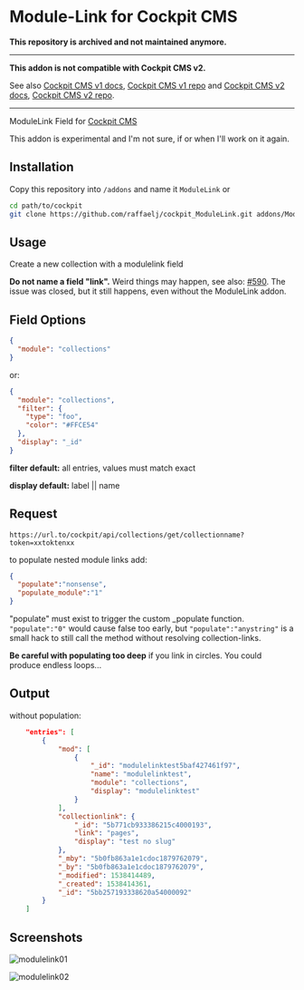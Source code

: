 # Module-Link for Cockpit CMS

**This repository is archived and not maintained anymore.**

---

**This addon is not compatible with Cockpit CMS v2.**

See also [Cockpit CMS v1 docs](https://v1.getcockpit.com/documentation), [Cockpit CMS v1 repo](https://github.com/agentejo/cockpit) and [Cockpit CMS v2 docs](https://getcockpit.com/documentation/), [Cockpit CMS v2 repo](https://github.com/Cockpit-HQ/Cockpit).

---

ModuleLink Field for [Cockpit CMS](https://github.com/agentejo/cockpit)

This addon is experimental and I'm not sure, if or when I'll work on it again.

## Installation

Copy this repository into `/addons` and name it `ModuleLink` or

```bash
cd path/to/cockpit
git clone https://github.com/raffaelj/cockpit_ModuleLink.git addons/ModuleLink
```

## Usage

Create a new collection with a modulelink field

**Do not name a field "link".** Weird things may happen, see also: [#590](https://github.com/agentejo/cockpit/issues/590). The issue was closed, but it still happens, even without the ModuleLink addon.

## Field Options

```json
{
  "module": "collections"
}
```

or:

```json
{
  "module": "collections",
  "filter": {
    "type": "foo",
    "color": "#FFCE54"
  },
  "display": "_id"
}
```

**filter default:** all entries, values must match exact

**display default:** label || name

## Request

`https://url.to/cockpit/api/collections/get/collectionname?token=xxtoktenxx`

to populate nested module links add:

```json
{
  "populate":"nonsense",
  "populate_module":"1"
}
```

"populate" must exist to trigger the custom _populate function. `"populate":"0"` would cause false too early, but `"populate":"anystring"` is a small hack to still call the method without resolving collection-links.

**Be careful with populating too deep** if you link in circles. You could produce endless loops...

## Output

without population:

```json
    "entries": [
        {
            "mod": [
                {
                    "_id": "modulelinktest5baf427461f97",
                    "name": "modulelinktest",
                    "module": "collections",
                    "display": "modulelinktest"
                }
            ],
            "collectionlink": {
                "_id": "5b771cb933386215c4000193",
                "link": "pages",
                "display": "test no slug"
            },
            "_mby": "5b0fb863a1e1cdoc1879762079",
            "_by": "5b0fb863a1e1cdoc1879762079",
            "_modified": 1538414489,
            "_created": 1538414361,
            "_id": "5bb257193338620a54000092"
        }
    ]
```

## Screenshots

![modulelink01](https://user-images.githubusercontent.com/13042193/46308476-0bf51480-c5ba-11e8-84ab-0d75ec02d633.png)

![modulelink02](https://user-images.githubusercontent.com/13042193/46308478-0bf51480-c5ba-11e8-80cb-075ca388f8f9.png)
